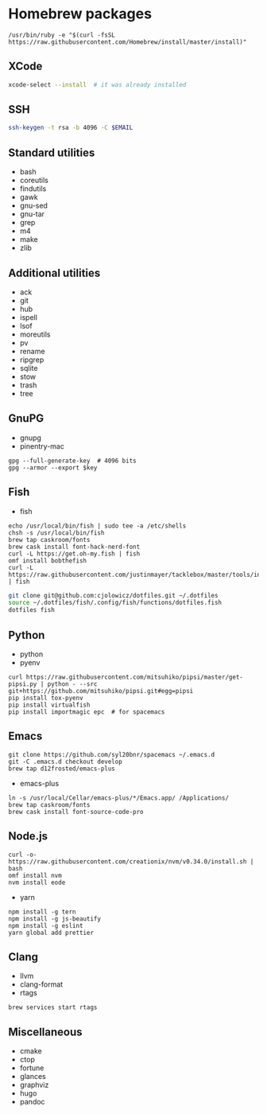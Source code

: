 # Homebrew packages

```
/usr/bin/ruby -e "$(curl -fsSL https://raw.githubusercontent.com/Homebrew/install/master/install)"
```

## XCode

```sh
xcode-select --install  # it was already installed
```

## SSH

```sh
ssh-keygen -t rsa -b 4096 -C $EMAIL
```

## Standard utilities

- bash
- coreutils
- findutils
- gawk
- gnu-sed
- gnu-tar
- grep
- m4
- make
- zlib

## Additional utilities

- ack
- git
- hub
- ispell
- lsof
- moreutils
- pv
- rename
- ripgrep
- sqlite
- stow
- trash
- tree

## GnuPG

- gnupg
- pinentry-mac

```
gpg --full-generate-key  # 4096 bits
gpg --armor --export $key
```

## Fish

- fish

```
echo /usr/local/bin/fish | sudo tee -a /etc/shells
chsh -s /usr/local/bin/fish
brew tap caskroom/fonts
brew cask install font-hack-nerd-font
curl -L https://get.oh-my.fish | fish
omf install bobthefish
curl -L https://raw.githubusercontent.com/justinmayer/tacklebox/master/tools/install.fish | fish
```

```sh
git clone git@github.com:cjolowicz/dotfiles.git ~/.dotfiles
source ~/.dotfiles/fish/.config/fish/functions/dotfiles.fish
dotfiles fish
```

## Python

- python
- pyenv

```
curl https://raw.githubusercontent.com/mitsuhiko/pipsi/master/get-pipsi.py | python - --src git+https://github.com/mitsuhiko/pipsi.git#egg=pipsi
pip install tox-pyenv
pip install virtualfish
pip install importmagic epc  # for spacemacs
```

## Emacs

```
git clone https://github.com/syl20bnr/spacemacs ~/.emacs.d
git -C .emacs.d checkout develop
brew tap d12frosted/emacs-plus
```

- emacs-plus

```
ln -s /usr/local/Cellar/emacs-plus/*/Emacs.app/ /Applications/
brew tap caskroom/fonts
brew cask install font-source-code-pro
```

## Node.js

```
curl -o- https://raw.githubusercontent.com/creationix/nvm/v0.34.0/install.sh | bash
omf install nvm
nvm install eode
```

- yarn

```
npm install -g tern
npm install -g js-beautify
npm install -g eslint
yarn global add prettier
```

## Clang

- llvm
- clang-format
- rtags

```
brew services start rtags
```

## Miscellaneous

- cmake
- ctop
- fortune
- glances
- graphviz
- hugo
- pandoc

